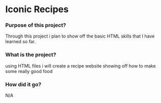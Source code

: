 # Iconic Recipes

### Purpose of this project?
Through this project i plan to show off the basic HTML skills that I have learned so far.

### What is the project?
using HTML files i will create a recipe website showing off how to make some really good food

### How did it go?
N/A
